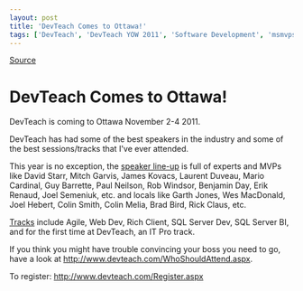 ```yaml
---
layout: post
title: 'DevTeach Comes to Ottawa!'
tags: ['DevTeach', 'DevTeach YOW 2011', 'Software Development', 'msmvps', 'October 2011']
---
```

[Source](http://blogs.msmvps.com/peterritchie/2011/10/13/devteach-comes-to-ottawa/ "Permalink to DevTeach Comes to Ottawa!")

# DevTeach Comes to Ottawa!

DevTeach is coming to Ottawa November 2-4 2011.



DevTeach has had some of the best speakers in the industry and some of the best sessions/tracks that I've ever attended.



This year is no exception, the [speaker line-up][1] is full of experts and MVPs like David Starr, Mitch Garvis, James Kovacs, Laurent Duveau, Mario Cardinal, Guy Barrette, Paul Neilson, Rob Windsor, Benjamin Day, Erik Renaud, Joel Semeniuk, etc. and locals like Garth Jones, Wes MacDonald, Joel Hebert, Colin Smith, Colin Melia, Brad Bird, Rick Claus, etc.



[Tracks][2] include Agile, Web Dev, Rich Client, SQL Server Dev, SQL Server BI, and for the first time at DevTeach, an IT Pro track.



If you think you might have trouble convincing your boss you need to go, have a look at <http://www.devteach.com/WhoShouldAttend.aspx>.



To register: <http://www.devteach.com/Register.aspx>

[1]: http://www.devteach.com/Speaker.aspx
[2]: http://www.devteach.com/Session.aspx


